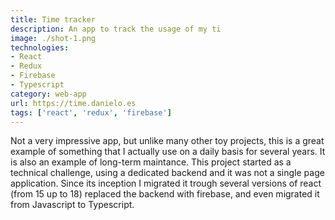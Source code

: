 ```yaml
---
title: Time tracker
description: An app to track the usage of my ti
image: ./shot-1.png
technologies: 
- React
- Redux
- Firebase
- Typescript
category: web-app
url: https://time.danielo.es
tags: ['react', 'redux', 'firebase']
---
```


Not a very impressive app, but unlike many other toy projects, this is a great
example of something that I actually use on a daily basis for several years.
It is also an example of long-term maintance.
This project started as a technical challenge, using a dedicated backend and it was not a single page application.
Since its inception I migrated it trough several versions of react (from 15 up to 18) replaced the backend with firebase, and even migrated it from Javascript to Typescript.
